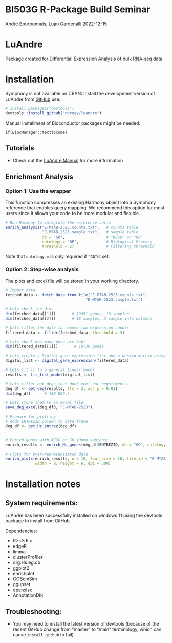 BI503G R-Package Build Seminar
================
André Bourbonnais, Luan Gardenalli
2022-12-15

<!-- README.md is generated from README.Rmd. Please edit that file -->

# LuAndre

<!-- badges: start -->
<!-- badges: end -->

Package created for Differential Expression Analysis of bulk RNA-seq
data.

# Installation

Symphony is not available on CRAN: Install the development version of
LuAndre from [GitHub](https://github.com/ndreey/luandre) use:

``` r
# install.packages("devtools")
devtools::install_github("ndreey/luandre")
```

Manual installment of Bioconductor packages might be needed.

    if(BiocManager::texttocome)

## Tutorials

- Check out the [LuAndre Manual](link) for more information

## Enrichment Analysis

### Option 1: Use the wrapper

This function compresses an existing Harmony object into a Symphony
reference that enables query mapping. We recommend this option for most
users since it allows your code to be more modular and flexible.

``` r
# Run Harmony to integrate the reference cells
enrich_analysis("E-MTAB-2523.counts.txt",   # counts table
                "E-MTAB-2523.sample.txt",   # sample table
                db = "GO",                  # "KEGG" or "GO"
                ontology = "BP",            # Biological Process
                threshold = 2)              # Filtering threshold
```

Note that `ontology =` is only required if `"GO"`is set.

### Option 2: Step-wise analysis

The plots and excel file will be stored in your working directory.

``` r
# Import data
fetched_data <- fetch_data_from_file("E-MTAB-2523.counts.txt",
                                   "E-MTAB-2523.sample.txt")

# Lets check the dims
dim(fetched_data[[1]])       # 19351 genes, 18 samples
dim(fetched_data[[2]])       # 18 samples, 3 sample info columns.

# Lets filter the data to remove low expression counts
filtered_data <- filter(fetched_data, threshold = 3)

# Lets check how many gene are kept
dim(filtered_data[[1]])       # 10730 genes

# Lets create a Digital gene expression list and a design matrix using data3
digital_list <- digital_gene_expression(filtered_data)

# Lets fit it to a general linear model
results <- fit_test_model(digital_list)

# Lets filter out degs that dont meet our requirments.
deg_df <- get_deg(results, lfc = 2, adj_p = 0.01)
dim(deg_df)      # 180 DEGs!

# Lets store them to an excel file.
save_deg_excel(deg_df3, "E-MTAB-2523")

# Prepare for plotting
# Adds ENTREZID column to data frame
deg_df <- get_Hs_entrez(deg_df)


# Enrich genes with KEGG or GO (Homo sapiens)
enrich_results <- enrich_Hs_genes(deg_df$ENTREZID, db = "GO", ontology = "BP")

# Plots for over-representaiton data.
enrich_plots(enrich_results, n = 10, font_size = 10, file_id = "E-MTAB-2523", 
             width = 8, height = 6, dpi = 300)
```

# Installation notes

## System requirements:

LuAndre has been successfully installed on windows 11 using the devtools
package to install from GitHub.

Dependencies:

- R\>=3.6.x
- edgeR
- limma
- clusterProfiler
- org.Hs.eg.db
- ggplot2
- enrichplot
- GOSemSim
- ggupset
- openxlsx
- AnnotationDbi

## Troubleshooting:

- You may need to install the latest version of devtools (because of the
  recent GitHub change from “master” to “main” terminology, which can
  cause `install_github` to fail).
